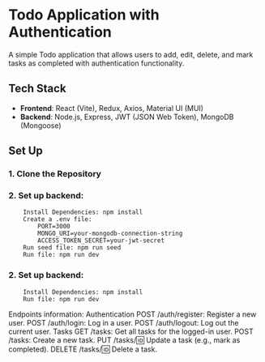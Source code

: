 # Todo Application with Authentication

A simple Todo application that allows users to add, edit, delete, and mark tasks as completed with authentication functionality.

## Tech Stack

- **Frontend**: React (Vite), Redux, Axios, Material UI (MUI)
- **Backend**: Node.js, Express, JWT (JSON Web Token), MongoDB (Mongoose)

## Set Up

### 1. Clone the Repository
### 2. Set up backend:
        Install Dependencies: npm install
        Create a .env file:
            PORT=3000
            MONGO_URI=your-mongodb-connection-string
            ACCESS_TOKEN_SECRET=your-jwt-secret
        Run seed file: npm run seed
        Run file: npm run dev
### 2. Set up backend:
        Install Dependencies: npm install
        Run file: npm run dev

Endpoints information:
    Authentication
        POST /auth/register: Register a new user.
        POST /auth/login: Log in a user.
        POST /auth/logout: Log out the current user.
    Tasks
        GET /tasks: Get all tasks for the logged-in user.
        POST /tasks: Create a new task.
        PUT /tasks/:id: Update a task (e.g., mark as completed).
        DELETE /tasks/:id: Delete a task.
